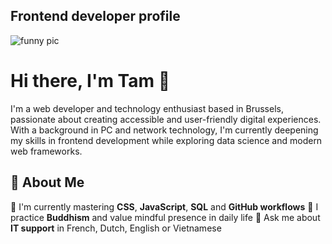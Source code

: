 ## Frontend developer profile
![funny pic](https://media.giphy.com/media/3o6Zt8MngbJnd1HhDi/giphy.gif)
# Hi there, I'm Tam 👋

I'm a web developer and technology enthusiast based in Brussels, passionate about creating accessible and user-friendly digital experiences. With a background in PC and network technology, I'm currently deepening my skills in frontend development while exploring data science and modern web frameworks.

## 🚀 About Me

🔭 I'm currently mastering **CSS**, **JavaScript**, **SQL** and **GitHub workflows**
🧘 I practice **Buddhism** and value mindful presence in daily life
💬 Ask me about **IT support** in French, Dutch, English or Vietnamese
